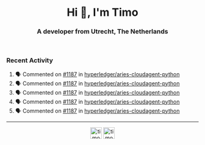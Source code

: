 <h1 align="center">Hi 👋, I'm Timo</h1>
<h3 align="center">A developer from Utrecht, The Netherlands</h3>
<br/>
<!-- https://github.com/rahuldkjain/github-profile-readme-generator --!>

<!--  <p align="left"><img src="https://github-readme-stats.vercel.app/api?username=timoglastra&show_icons=true&count_private=true&" alt="timoglastra" /></p> --!>

<!--
Github language stats
<p align="left"><img src="https://github-readme-stats.vercel.app/api/top-langs/?username=timoglastra&layout=compact" alt="timoglastra" /><p>
-->

<!-- Codestats language stats -->
<!-- <p align="left"><img src="https://codestats-readme.vercel.app/api/top-langs/?username=timoglastra&layout=compact&language_count=12" alt="timoglastra" /><p>    --!>
  
<h3>Recent Activity</h3>

<!--START_SECTION:activity-->
1. 🗣 Commented on [#1187](https://github.com/hyperledger/aries-cloudagent-python/issues/1187) in [hyperledger/aries-cloudagent-python](https://github.com/hyperledger/aries-cloudagent-python)
2. 🗣 Commented on [#1187](https://github.com/hyperledger/aries-cloudagent-python/issues/1187) in [hyperledger/aries-cloudagent-python](https://github.com/hyperledger/aries-cloudagent-python)
3. 🗣 Commented on [#1187](https://github.com/hyperledger/aries-cloudagent-python/issues/1187) in [hyperledger/aries-cloudagent-python](https://github.com/hyperledger/aries-cloudagent-python)
4. 🗣 Commented on [#1187](https://github.com/hyperledger/aries-cloudagent-python/issues/1187) in [hyperledger/aries-cloudagent-python](https://github.com/hyperledger/aries-cloudagent-python)
5. 🗣 Commented on [#1187](https://github.com/hyperledger/aries-cloudagent-python/issues/1187) in [hyperledger/aries-cloudagent-python](https://github.com/hyperledger/aries-cloudagent-python)
<!--END_SECTION:activity-->

---

<p align="center">
<a href="https://twitter.com/timoglastra" target="blank"><img align="center" src="https://cdn.jsdelivr.net/npm/simple-icons@3.0.1/icons/twitter.svg" alt="timoglastra" height="30" width="30" /></a>
<a href="https://linkedin.com/in/timoglastra" target="blank"><img align="center" src="https://cdn.jsdelivr.net/npm/simple-icons@3.0.1/icons/linkedin.svg" alt="timoglastra" height="30" width="30" /></a>
</p>



